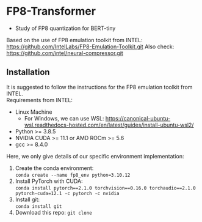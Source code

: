 # FP8-Transformer
- Study of FP8 quantization for BERT-tiny

Based on the use of FP8 emulation toolkit from INTEL: https://github.com/IntelLabs/FP8-Emulation-Toolkit.git
Also check: https://github.com/intel/neural-compressor.git

## Installation
It is suggested to follow the instructions for the FP8 emulation toolkit from INTEL.  
Requirements from INTEL:
- Linux Machine
  - For Windows, we can use WSL: https://canonical-ubuntu-wsl.readthedocs-hosted.com/en/latest/guides/install-ubuntu-wsl2/
- Python >= 3.8.5
- NVIDIA CUDA >= 11.1 or AMD ROCm >= 5.6
- gcc >= 8.4.0

Here, we only give details of our specific environment implementation:
1. Create the conda environment:  
   `conda create --name fp8_env python=3.10.12`
2. Install PyTorch with CUDA:  
   `conda install pytorch==2.1.0 torchvision==0.16.0 torchaudio==2.1.0 pytorch-cuda=12.1 -c pytorch -c nvidia`
3. Install git:  
   `conda install git`
4. Download this repo:
   `git clone `

